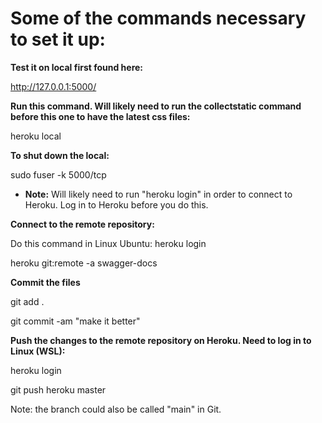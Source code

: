 
# Some of the commands necessary to set it up:

**Test it on local first found here:**

 http://127.0.0.1:5000/

**Run this command.  Will likely need to run the collectstatic command before this one to have the latest css files:**

heroku local

**To shut down the local:**

sudo fuser -k 5000/tcp

* **Note:** Will likely need to run "heroku login" in order to connect to Heroku.  Log in to Heroku before you do this.

**Connect to the remote repository:**

Do this command in Linux Ubuntu: heroku login

heroku git:remote -a swagger-docs

**Commit the files**

git add .

git commit -am "make it better"

**Push the changes to the remote repository on Heroku.  Need to log in to Linux (WSL):**

heroku login

git push heroku master

Note: the branch could also be called "main" in Git.
